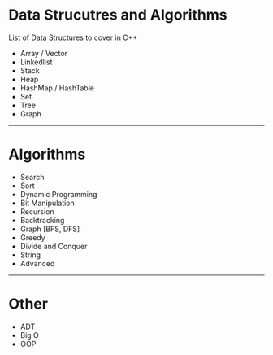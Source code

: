 # Data Strucutres and Algorithms

List of Data Structures to cover in C++

- Array / Vector
- Linkedlist
- Stack
- Heap
- HashMap / HashTable
- Set
- Tree
- Graph

-------------

# Algorithms

- Search
- Sort
- Dynamic Programming
- Bit Manipulation
- Recursion
- Backtracking
- Graph [BFS, DFS]
- Greedy
- Divide and Conquer
- String
- Advanced

-------------

# Other

- ADT
- Big O
- OOP

